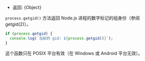 <!-- YAML
added: v0.1.31
-->

* 返回: {Object}

`process.getgid()` 方法返回 Node.js 进程的数字标记的组身份（参阅 getgid(2)）。

```js
if (process.getgid) {
  console.log(`当前的 gid: ${process.getgid()}`);
}
```

这个函数只在 POSIX 平台有效（在 Windows 或 Android 平台无效）。


